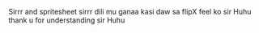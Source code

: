 Sirrr and spritesheet sirrr dili mu ganaa kasi daw sa flipX feel ko sir Huhu thank u for understanding sir Huhu 
